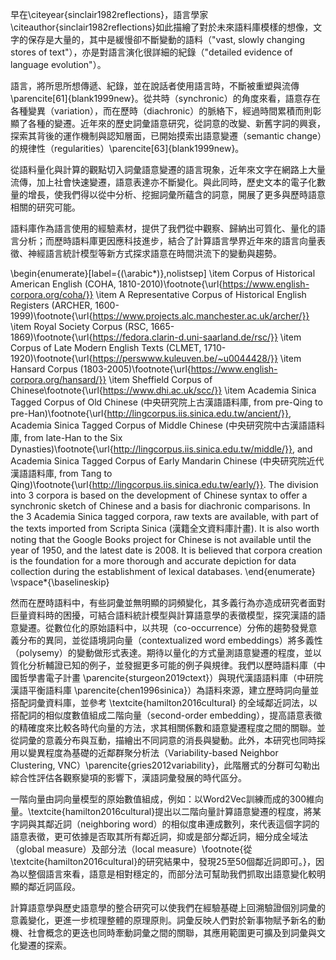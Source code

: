 早在\citeyear{sinclair1982reflections}，語言學家\citeauthor{sinclair1982reflections}如此描繪了對於未來語料庫模樣的想像，文字的保存是大量的，其中是緩慢卻不斷變動的語料（"vast, slowly changing stores of text"），亦是對語言演化很詳細的紀錄（"detailed evidence of language evolution"）。

語言，將所思所想傳遞、紀錄，並在說話者使用語言時，不斷被重塑與流傳 \parencite[61]{blank1999new}。從共時（synchronic）的角度來看，語意存在各種變異（variation），而在歷時（diachronic）的脈絡下，經過時間累積而則彰顯了各種的變遷。近年來的歷史詞彙語意研究，從詞意的改變、新舊字詞的興衰，探索其背後的運作機制與認知層面，已開始摸索出語意變遷（semantic change）的規律性（regularities）\parencite[63]{blank1999new}。

從語料量化與計算的觀點切入詞彙語意變遷的語言現象，近年來文字在網路上大量流傳，加上社會快速變遷，語意表達亦不斷變化。與此同時，歷史文本的電子化數量的增長，使我們得以從中分析、挖掘詞彙所蘊含的詞意，開展了更多與歷時語意相關的研究可能。

語料庫作為語言使用的經驗素材，提供了我們從中觀察、歸納出可質化、量化的語言分析；而歷時語料庫更因應科技進步，結合了計算語言學界近年來的語言向量表徵、神經語言統計模型等新方式探求語意在時間洪流下的變動與趨勢。

\begin{enumerate}[label={(\arabic*)},nolistsep]
    \item Corpus of Historical American English (COHA, 1810-2010)\footnote{\url{https://www.english-corpora.org/coha/}}
    \item A Representative Corpus of Historical English Registers (ARCHER, 1600-1999)\footnote{\url{https://www.projects.alc.manchester.ac.uk/archer/}}
    \item Royal Society Corpus (RSC, 1665-1869)\footnote{\url{https://fedora.clarin-d.uni-saarland.de/rsc/}}
    \item Corpus of Late Modern English Texts (CLMET, 1710-1920)\footnote{\url{https://perswww.kuleuven.be/~u0044428/}}
    \item Hansard Corpus (1803-2005)\footnote{\url{https://www.english-corpora.org/hansard/}}
    \item Sheffield Corpus of Chinese\footnote{\url{https://www.dhi.ac.uk/scc/}}
    \item Academia Sinica Tagged Corpus of Old Chinese (中央研究院上古漢語語料庫, from pre-Qing to pre-Han)\footnote{\url{http://lingcorpus.iis.sinica.edu.tw/ancient/}}, Academia Sinica Tagged Corpus of Middle Chinese (中央研究院中古漢語語料庫, from late-Han to the Six Dynasties)\footnote{\url{http://lingcorpus.iis.sinica.edu.tw/middle/}}, and Academia Sinica Tagged Corpus of Early Mandarin Chinese (中央研究院近代漢語語料庫, from Tang to Qing)\footnote{\url{http://lingcorpus.iis.sinica.edu.tw/early/}}. The division into 3 corpora is based on the development of Chinese syntax to offer a synchronic sketch of Chinese and a basis for diachronic comparisons. In the 3 Academia Sinica tagged corpora, raw texts are available, with part of the texts imported from Scripta Sinica (漢籍全文資料庫計畫). It is also worth noting that the Google Books project for Chinese is not available until the year of 1950, and the latest date is 2008. It is believed that corpora creation is the foundation for a more thorough and accurate depiction for data collection during the establishment of lexical databases.
\end{enumerate}
\vspace*{\baselineskip}

然而在歷時語料中，有些詞彙並無明顯的詞頻變化，其多義行為亦造成研究者面對巨量資料時的困擾，可結合語料統計模型與計算語意學的表徵模型，探究漢語的語意變遷。從數位化的原始語料中，以共現（co-occurrence）分佈的趨勢發覺意義分布的異同，並從語境詞向量（contextualized word embeddings）將多義性（polysemy）的變動做形式表達。期待以量化的方式量測語意變遷的程度，並以質化分析輔證已知的例子，並發掘更多可能的例子與規律。我們以歷時語料庫（中國哲學書電子計畫 \parencite{sturgeon2019ctext}）與現代漢語語料庫（中研院漢語平衡語料庫 \parencite{chen1996sinica}）為語料來源，建立歷時詞向量並搭配詞彙資料庫，並參考 \textcite{hamilton2016cultural} 的全域鄰近詞法，以搭配詞的相似度數值組成二階向量（second-order embedding），提高語意表徵的精確度來比較各時代向量的方法，求其相關係數和語意變遷程度之間的關聯。並從詞彙的意義分布與互動，描繪出不同詞意的消長與變動。此外，本研究也同時採用以變異程度為基礎的近鄰群聚分析法（Variability-based Neighbor Clustering, VNC）\parencite{gries2012variability}，此階層式的分群可勾勒出綜合性評估各觀察變項的影響下，漢語詞彙發展的時代區分。

一階向量由詞向量模型的原始數值組成，例如：以Word2Vec訓練而成的300維向量。\textcite{hamilton2016cultural}提出以二階向量計算語意變遷的程度，將某字詞與其鄰近詞（neighboring word）的相似度串連成數列，來代表這個字詞的語意表徵，更可依據是否取其所有鄰近詞，抑或是部分鄰近詞，細分成全域法（global measure）及部分法（local measure）\footnote{從\textcite{hamilton2016cultural}的研究結果中，發現25至50個鄰近詞即可。}，因為以整個語言來看，語意是相對穩定的，而部分法可幫助我們抓取出語意變化較明顯的鄰近詞區段。

計算語意學與歷史語意學的整合研究可以使我們在經驗基礎上回溯驗證個別詞彙的意義變化，更進一步梳理整體的原理原則。詞彙反映人們對於新事物賦予新名的動機、社會概念的更迭也同時牽動詞彙之間的關聯，其應用範圍更可擴及到詞彙與文化變遷的探索。